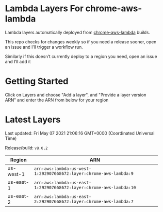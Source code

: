 # Lambda Layers For chrome-aws-lambda
Lambda layers automatically deployed from [chrome-aws-lambda](https://github.com/alixaxel/chrome-aws-lambda) builds.

This repo checks for changes weekly so if you need a release sooner, open an issue and I'll trigger a workflow run.

Similarly if this doesn't currently deploy to a region you need, open an issue and I'll add it
# Getting Started 
Click on Layers and choose "Add a layer", and "Provide a layer version ARN" and enter the ARN from below for your region
# Latest Layers
Last updated: Fri May 07 2021 21:06:16 GMT+0000 (Coordinated Universal Time)

Release/build: `v8.0.2`
    
| Region | ARN |
| --- | --- |
| us-west-1 | `arn:aws:lambda:us-west-1:292907668672:layer:chrome-aws-lambda:9` |
| us-east-1 | `arn:aws:lambda:us-east-1:292907668672:layer:chrome-aws-lambda:10` |
| us-east-2 | `arn:aws:lambda:us-east-2:292907668672:layer:chrome-aws-lambda:7` |